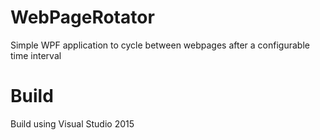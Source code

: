 # WebPageRotator
Simple WPF application to cycle between webpages after a configurable time interval

# Build
Build using Visual Studio 2015

